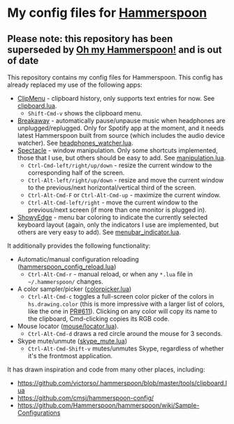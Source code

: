# My config files for [Hammerspoon](http://www.hammerspoon.org)

## Please note: this repository has been superseded by [Oh my Hammerspoon!](https://github.com/zzamboni/oh-my-hammerspoon) and is out of date

This repository contains my config files for Hammerspoon. This config
has already replaced my use of the following apps:

- [ClipMenu](http://www.clipmenu.com) - clipboard history, only
  supports text entries for now. See
  [clipboard.lua](misc/clipboard.lua).
  - `Shift-Cmd-v` shows the clipboard menu.
- [Breakaway](http://www.macupdate.com/app/mac/23361/breakaway) -
  automatically pause/unpause music when headphones are
  unplugged/replugged. Only for Spotify app at the moment, and it
  needs latest Hammerspoon built from source (which includes the audio
  device watcher). See
  [headphones_watcher.lua](audio/headphones_watcher.lua).
- [Spectacle](https://www.spectacleapp.com) - window
  manipulation. Only some shortcuts implemented, those that I use, but
  others should be easy to add.  See
  [manipulation.lua](windows/manipulation.lua).
  - `Ctrl-Cmd-left/right/up/down` - resize the current window to the
    corresponding half of the screen.
  - `Ctrl-Alt-left/right/up/down` - resize and move the current window
    to the previous/next horizontal/vertical third of the screen.
  - `Ctrl-Alt-Cmd-F` or `Ctrl-Alt-Cmd-up` - maximize the current window.
  - `Ctrl-Alt-Cmd-left/right` - move the current window to the
    previous/next screen (if more than one monitor is plugged in).
- [ShowyEdge](https://pqrs.org/osx/ShowyEdge/index.html.en) - menu bar
  coloring to indicate the currently selected keyboard layout (again,
  only the indicators I use are implemented, but others are very easy
  to add). See
  [menubar_indicator.lua](keyboard/menubar_indicator.lua).

It additionally provides the following functionality:

- Automatic/manual configuration reloading ([hammerspoon_config_reload.lua](apps/hammerspoon_config_reload.lua))
  - `Ctrl-Alt-Cmd-r` - manual reload, or when any `*.lua` file in
    `~/.hammerspoon/` changes.
- A color sampler/picker ([colorpicker.lua](misc/colorpicker.lua))
  - `Ctrl-Alt-Cmd-c` toggles a full-screen color picker of the colors in
    `hs.drawing.color` (this is more impressive with a larger list of
    colors, like the one in
    [PR#611](https://github.com/Hammerspoon/hammerspoon/pull/611/files)). Clicking
    on any color will copy its name to the clipboard, Cmd-clicking
    copies its RGB code.
- Mouse locator ([mouse/locator.lua](mouse/locator.lua)).
  - `Ctrl-Alt-Cmd-d` draws a red circle around the mouse for 3 seconds.
- Skype mute/unmute ([skype_mute.lua](apps/skype_mute.lua))
  - `Ctrl-Alt-Cmd-Shift-v` mutes/unmutes Skype, regardless of whether
    it's the frontmost application.

It has drawn inspiration and code from many other places, including:

- https://github.com/victorso/.hammerspoon/blob/master/tools/clipboard.lua
- https://github.com/cmsj/hammerspoon-config/
- https://github.com/Hammerspoon/hammerspoon/wiki/Sample-Configurations
  
